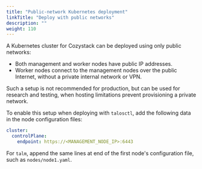 ```yaml
---
title: "Public-network Kubernetes deployment"
linkTitle: "Deploy with public networks"
description: ""
weight: 110
---
```


A Kubernetes cluster for Cozystack can be deployed using only public networks:

-   Both management and worker nodes have public IP addresses.
-   Worker nodes connect to the management nodes over the public Internet, without a private internal network or VPN.

Such a setup is not recommended for production, but can be used for research and testing,
when hosting limitations prevent provisioning a private network.

To enable this setup when deploying with `talosctl`, add the following data in the node configuration files:

```yaml
cluster:
  controlPlane:
    endpoint: https://<MANAGEMENT_NODE_IP>:6443
```

For `talm`, append the same lines at end of the first node's configuration file, such as `nodes/node1.yaml`.
